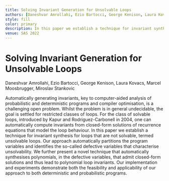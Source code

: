 ```yaml
---
title: Solving Invariant Generation for Unsolvable Loops
authors: [Daneshvar Amrollahi, Ezio Bartocci, George Kenison, Laura Kovacs, Marcel Moosbrugger, Miroslav Stankovic]
style: fill
color: primary
description: In this paper we establish a technique for invariant synthesis for loops that are not solvable, termed unsolvable loops. 
venue: SAS 2022
---
```



# Solving Invariant Generation for Unsolvable Loops

Daneshvar Amrollahi, Ezio Bartocci, George Kenison, Laura Kovacs, Marcel Moosbrugger, Miroslav Stankovic

Automatically generating invariants, key to computer-aided analysis of probabilistic 
and deterministic programs and compiler optimisation, is a challenging open problem. 
Whilst the problem is in general undecidable, the goal is settled for restricted 
classes of loops. For the class of solvable loops, introduced by Kapur and 
Rodriguez-Carbonell in 2004, one can automatically compute invariants from 
closed-form solutions of recurrence equations that model the loop behaviour. 
In this paper we establish a technique for invariant synthesis for loops that 
are not solvable, termed unsolvable loops. Our approach automatically partitions 
the program variables and identifies the so-called defective variables that 
characterise unsolvability. We further present a novel technique that automatically 
synthesises polynomials, in the defective variables, that admit closed-form solutions 
and thus lead to polynomial loop invariants. Our implementation and experiments 
demonstrate both the feasibility and applicability of our approach to both 
deterministic and probabilistic programs.
